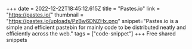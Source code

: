 +++
date = 2022-12-22T18:45:12.615Z
title = "Pastes.io"
link = "https://pastes.io/"
thumbnail = "https://pastes.io/uploads/PzBw6DNZHx.png"
snippet="Pastes.io is a simple and efficient pastebin for mainly code to be distributed neatly and efficiently across the web."
tags = ["code-snippet"]
+++
Free shared snippets
